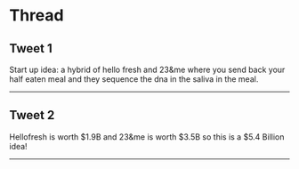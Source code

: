 # Thread

## Tweet 1

Start up idea: a hybrid of hello fresh and 23&amp;me where you send back your half eaten meal and they sequence the dna in the saliva in the meal.

---

## Tweet 2

Hellofresh is worth $1.9B and 23&amp;me is worth $3.5B so this is a $5.4 Billion idea!

---

